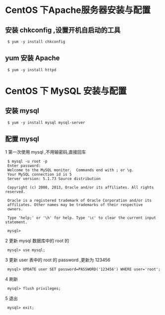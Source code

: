 # CentOS 下Apache服务器安装与配置


## 安装 chkconfig ,设置开机自启动的工具

```
 $ yum -y install chkconfig 
```

## yum 安装 Apache 

```
 $ yum -y install httpd
```
## 

# CentOS 下 MySQL 安装与配置

## 安装 mysql

```
 $ yum -y install mysql mysql-server
```

## 配置 mysql
1 第一次使用 mysql ,不用输密码,直接回车

```
 $ mysql -u root -p
 Enter password: 
 Welcome to the MySQL monitor.  Commands end with ; or \g.
 Your MySQL connection id is 5
 Server version: 5.1.73 Source distribution

 Copyright (c) 2000, 2013, Oracle and/or its affiliates. All rights reserved.

 Oracle is a registered trademark of Oracle Corporation and/or its
 affiliates. Other names may be trademarks of their respective
 owners.

 Type 'help;' or '\h' for help. Type '\c' to clear the current input statement.

 mysql>
 ```
 
 2 更新 mysql 数据库中的 root 的 
 
 ```
  mysql> use mysql;
 ```

3 更新 user 表中的 root 的 password ,更新为 123456

```
 mysql> UPDATE user SET password=PASSWORD('123456') WHERE user='root';
```

4 刷新

```
 mysql> flush privileges;
```

5 退出

```
 mysql> exit;
```

